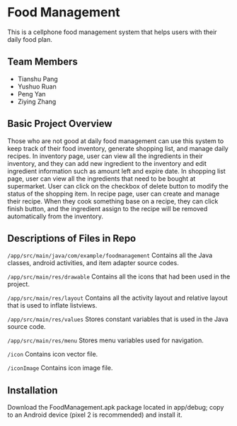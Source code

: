 # Food Management

This is a cellphone food management system that helps users with their daily food plan. 

## Team Members

- Tianshu Pang
- Yushuo Ruan
- Peng Yan
- Ziying Zhang

## Basic Project Overview

Those who are not good at daily food management can use this system to keep track of their food inventory, generate  shopping list, and manage daily recipes. In inventory page, user can view all the ingredients in their inventory, and they can add new ingredient to the inventory and edit ingredient information such as amount left and expire date. In shopping list page, user can view all the ingredients that need to be bought at supermarket. User can click on the checkbox of delete button to modify the status of the shopping item. In recipe page, user can create and manage their recipe. When they cook something base on a recipe, they can click finish button, and the ingredient assign to the recipe will be removed automatically from the inventory. 

## Descriptions of Files in Repo

`/app/src/main/java/com/example/foodmanagement`
  Contains all the Java classes, android activities, and item adapter source codes. 

`/app/src/main/res/drawable`
  Contains all the icons that had been used in the project.

`/app/src/main/res/layout`
  Contains all the activity layout and relative layout that is used to inflate listviews. 

`/app/src/main/res/values`
  Stores constant variables that is used in the Java source code.

`/app/src/main/res/menu`
  Stores menu variables used for navigation.

`/icon`
  Contains icon vector file.

`/iconImage`
  Contains icon image file. 

## Installation

Download the FoodManagement.apk package located in app/debug; copy to an Android device (pixel 2 is recommended) and install it.


